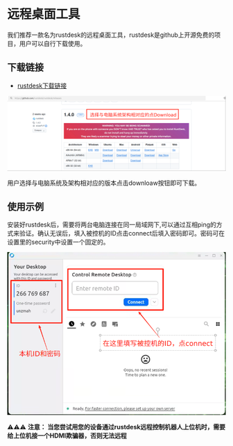 # 远程桌面工具

我们推荐一款名为rustdesk的远程桌面工具，rustdesk是github上开源免费的项目，用户可以自行下载使用。

## 下载链接

- [rustdesk下载链接](https://github.com/rustdesk/rustdesk/releases)

 ![rustdesk](./images/rustdesk.png)

 用户选择与电脑系统及架构相对应的版本点击downloaw按钮即可下载。


## 使用示例

安装好rustdesk后，需要将两台电脑连接在同一局域网下,可以通过互相ping的方式来验证。确认无误后，填入被控机的ID点击connect后填入密码即可。密码可在设置里的security中设置一个固定的。

 ![rustdesk](./images/rustdesk_example.png)

 ⚠️⚠️⚠️ **注意： 当您尝试用您的设备通过rustdesk远程控制机器人上位机时，需要给上位机接一个HDMI欺骗器，否则无法远程**